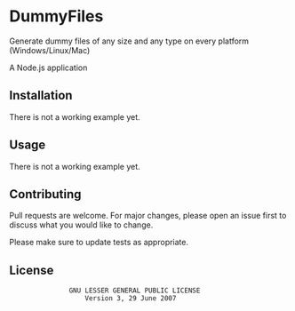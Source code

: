 # DummyFiles
Generate dummy files of any size and any type on every platform (Windows/Linux/Mac)

A Node.js application

## Installation
There is not a working example yet.

## Usage
There is not a working example yet.

## Contributing
Pull requests are welcome. For major changes, please open an issue first to discuss what you would like to change.

Please make sure to update tests as appropriate.

## License
                   GNU LESSER GENERAL PUBLIC LICENSE
                       Version 3, 29 June 2007

